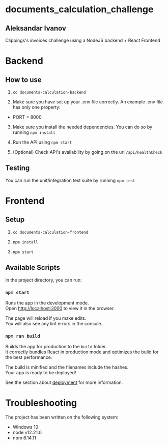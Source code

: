 # documents_calculation_challenge

## Aleksandar Ivanov

Clippings's invoices challenge using a NodeJS backend + React Frontend

# Backend

## How to use

1. `cd documents-calculation-backend`

2. Make sure you have set up your .env file correctly. An example .env file has only one property:

- PORT = 8000

3. Make sure you install the needed dependencies. You can do so by running `npm install`

4. Run the API using `npm start`

5. (Optional) Check API's availability by going on the uri `/api/healthCheck`

## Testing

You can run the unit/integration test suite by running `npm test`

# Frontend

## Setup

1. `cd documents-calculation-frontend`

2. `npm install`

3. `npm start`

## Available Scripts

In the project directory, you can run:

### `npm start`

Runs the app in the development mode.\
Open [http://localhost:3000](http://localhost:3000) to view it in the browser.

The page will reload if you make edits.\
You will also see any lint errors in the console.

### `npm run build`

Builds the app for production to the `build` folder.\
It correctly bundles React in production mode and optimizes the build for the best performance.

The build is minified and the filenames include the hashes.\
Your app is ready to be deployed!

See the section about [deployment](https://facebook.github.io/create-react-app/docs/deployment) for more information.

# Troubleshooting

The project has been written on the following system:

- Windows 10
- node v12.21.0
- npm 6.14.11
